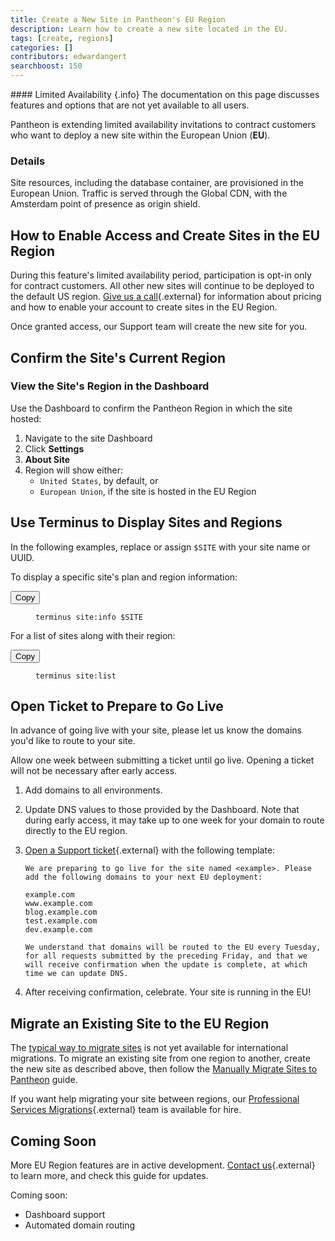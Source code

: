 ```yaml
---
title: Create a New Site in Pantheon's EU Region
description: Learn how to create a new site located in the EU.
tags: [create, regions]
categories: []
contributors: edwardangert
searchboost: 150
---
```


<div class="alert alert-info" markdown="1">
#### Limited Availability {.info}
The documentation on this page discusses features and options that are not yet available to all users.
</div>

Pantheon is extending limited availability invitations to contract customers who want to deploy a new site within the European Union (**EU**).

### Details

Site resources, including the database container, are provisioned in the European Union. Traffic is served through the Global CDN, with the Amsterdam point of presence as origin shield.

## How to Enable Access and Create Sites in the EU Region

During this feature's limited availability period, participation is opt-in only for contract customers. All other new sites will continue to be deployed to the default US region. [Give us a call](https://pantheon.io/contact-us){.external} for information about pricing and how to enable your account to create sites in the EU Region.

Once granted access, our Support team will create the new site for you.

## Confirm the Site's Current Region

### View the Site's Region in the Dashboard

Use the Dashboard to confirm the Pantheon Region in which the site hosted:

1.  Navigate to the site Dashboard
1.  Click **Settings**
1.  **About Site**
1.  Region will show either:
    - `United States`, by default, or
    - `European Union`, if the site is hosted in the EU Region

## Use Terminus to Display Sites and Regions

In the following examples, replace or assign `$SITE` with your site name or UUID.

To display a specific site's plan and region information:

<div class="copy-snippet">
  <button class="btn btn-default btn-clippy" data-clipboard-target="#terminus-site-info">Copy</button>
  <figure><pre id="terminus-site-info"><code class="command bash" data-lang="bash">terminus site:info $SITE</code></pre></figure>
</div>

For a list of sites along with their region:

<div class="copy-snippet">
  <button class="btn btn-default btn-clippy" data-clipboard-target="#terminus-site-list">Copy</button>
  <figure><pre id="terminus-site-list"><code class="command bash" data-lang="bash">terminus site:list</code></pre></figure>
</div>

## Open Ticket to Prepare to Go Live

In advance of going live with your site, please let us know the domains you'd like to route to your site.

Allow one week between submitting a ticket until go live. Opening a ticket will not be necessary after early access.

1.  Add domains to all environments.
2.  Update DNS values to those provided by the Dashboard. Note that during early access, it may take up to one week for your domain to route directly to the EU region.
3.  [Open a Support ticket](https://dashboard.pantheon.io/#support){.external} with the following template:

    ```nohighlight
    We are preparing to go live for the site named <example>. Please add the following domains to your next EU deployment:

    example.com
    www.example.com
    blog.example.com
    test.example.com
    dev.example.com

    We understand that domains will be routed to the EU every Tuesday, for all requests submitted by the preceding Friday, and that we will receive confirmation when the update is complete, at which time we can update DNS.
    ```
4. After receiving confirmation, celebrate. Your site is running in the EU!

## Migrate an Existing Site to the EU Region

The [typical way to migrate sites](/docs/migrate/) is not yet available for international migrations. To migrate an existing site from one region to another, create the new site as described above, then follow the [Manually Migrate Sites to Pantheon](/docs/migrate-manual/) guide.

If you want help migrating your site between regions, our [Professional Services Migrations](https://pantheon.io/professional-services){.external} team is available for hire.

## Coming Soon

More EU Region features are in active development. [Contact us](https://pantheon.io/contact-us){.external} to learn more, and check this guide for updates.

Coming soon:

  - Dashboard support
  - Automated domain routing
